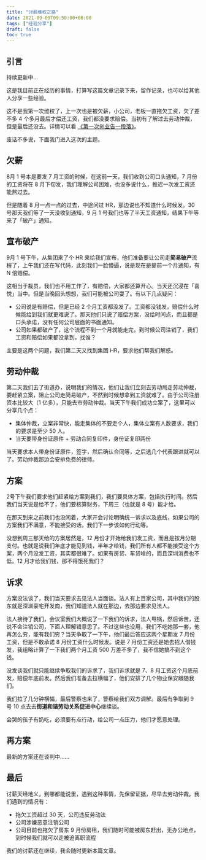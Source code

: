 ```yaml
---
title: "讨薪维权之路"
date: 2021-09-09T09:50:00+08:00
tags: ["经验分享"] 
draft: false
toc: true
---
```


## 引言

持续更新中...

这是我目前正在经历的事情，打算写这篇文章记录下来，留作记录，也可以给其他人分享一些经验。

这不是我第一次维权了，上一次也是被欠薪，小公司，老板一直拖欠工资，欠了差不多 4 个多月最后才偿还工资，我们都没要求赔偿。当初有了解过去劳动仲裁，但是最后还没去。详情可以看 [《第一次创业告一段落》](https://blog.forecho.com/the-first-venture-came-to-an-end.html)。

废话不多说，下面我门进入这次的主题。

<!--more-->

## 欠薪

8月 1 号本是要发 7 月工资的时候，在这前一天，我们收到公司口头通知，7 月份的工资将在 8 月下旬发，我们理解公司困难，也没多说什么，推迟一次发工资还能熬过去。

但是随着 8 月一点一点的过去，中途问过 HR，那边说也不知道什么时候发。30 号那天我们等了一天没收到通知，9 月 1 号我们也等了半天工资通知，结果下午等来了「破产」通知。

## 宣布破产

9月 1 号下午，从集团来了个 HR 来给我们宣布，他们准备要让公司走**简易破产**流程了，上午我们还在写代码，此刻我们一脸懵逼，说是现在是提前一个月通知，有 N 倍赔偿。

这相当于裁员，我们也不用工作了，有赔偿，大家都还算开心。当天还沉浸在「喜悦」当中。但是当晚回头想想，我们可能被公司耍了。有以下几点疑问：

- 公司说是有赔偿，但是已经 2 个月工资都没发了。工资都没钱发，赔偿什么时候能给到我们就更难说了。那天他们只说了赔偿方案，没给时间点，而且都是口头承诺，没有任何公司层面的书面通知。
- 公司如果都破产了，这个流程不到一个月就能走完，到时候公司注销了，我们工资和赔偿如果都没拿到，找谁？

主要是这两个问题，我们第二天又找到集团 HR，要求他们帮我们解惑。

## 劳动仲裁

第二天我们去了街道办，说明我们的情况，他们让我们立刻去劳动局走劳动仲裁，要赶紧立案，阻止公司走简易破产，不然到时候想拿到工资就难了。由于公司注册资本比较大（1 亿多），只能去市劳动仲裁。当天下午我们成功立案了，这里可以分享几个点：

- 集体仲裁，立案非常快，能走集体的不要走个人，集体立案有人数要求，我们的要求是至少 50 人。
- 当天要带身份证原件 + 劳动合同复印件，身份证复印两份

当天要求本人带身份证原件，签字，然后确认合同等，之后选几个代表跟进就可以了。劳动仲裁那边会安排免费的律师。

## 方案

2号下午我们要求他们赶紧给方案到我们，我们要具体方案，包括执行时间。然后我们当天说是给不了，他们要核算财务，下周三（也就是 8 号）能才给。

在那天到来之前我们也没闲着，大家开会讨论明确统一诉求以及底线，如果公司的方案我们不满意，不能接受的话，我们下一步该如何行动等。

没想到周三那天给的方案居然是，12 月份才开始给我们发工资，而且是按月分期支付。也就是说我们年底才能见到钱，半年才给钱，我们所有人都不能接受这个方案，两个月没发工资，其实都很难了。如果有房贷、车贷啥的，而且深圳消费也不低。12 月才给我们钱，那不得饿死我们？

## 诉求

方案没法谈了，我们当天要求去见法人当面谈。法人有上百家公司，其中我们的股东就是深圳豪宅开发商，我们知道法人就在那边，去那边要求见法人。

法人接待了我们，会议室我们大概说了一下我们的诉求，法人甩锅，然后诉苦，还说不会注销公司，下面人理解错意思了。不过这些也没用，我们不吃她那一套，他再怎么穷，能有我们穷？当天争取了一下午，他们最后答应这两个星期发 7 月份工资，但是不敢承诺 8 月份工资什么时候发。说是 7 月份工资还是她去招人借钱发，我组略计算了一下我们两个月工资 500 万差不多了，我不信她搞不到这个钱。

没发谈我们就只能继续争取我们的诉求了，我们诉求就是 7、8 月工资这个月底前发，赔偿年底前发。然后我们准备去拉横幅了，他们安排了几个物业保安跟随我们。

我们拉了几分钟横幅，最后警察也来了，警察给我们双方调解。最后有争取到 9 号 10 点去去**街道和谐劳动关系促进中心**继续谈。

会哭的孩子有奶吃，必须要有点行动，给公司一点压力，他们才愿意处理。

## 再方案

最新的方案还在谈判中……

## 最后

讨薪天经地义，到哪都能说里，遇到这种事情，先保留证据，尽早去劳动仲裁。我们遇到的情况有：

- 拖欠工资超过 30 天，公司违反劳动法
- 公司涉嫌恶意注销公司
- 公司目前也拖欠了房东 9 月份房租，我们随时可能被房东赶出，无办公地点，到时候我们就可以走被迫离职流程

我们的讨薪还在继续，我会随时更新本篇文章。